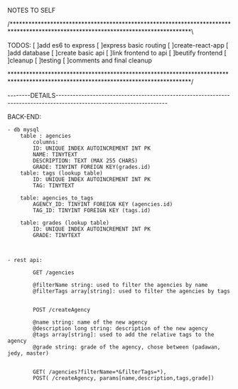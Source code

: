 NOTES TO SELF

/**********************************************************************************************************************************\

TODOS:
    [ ]add es6 to express
    [ ]express basic routing
    [ ]create-react-app
    [ ]add database
    [ ]create basic api
    [ ]link frontend to api
    [ ]beutify frontend
    [ ]cleanup
    [ ]testing
    [ ]comments and final cleanup


\**********************************************************************************************************************************/

--------DETAILS---------------------------------------------------------------------------------------------------------------------



BACK-END: 

	- db mysql
		table : agencies
			columns: 
			ID: UNIQUE INDEX AUTOINCREMENT INT PK
			NAME: TINYTEXT
			DESCRIPTION: TEXT (MAX 255 CHARS)
			GRADE: TINYINT FOREIGN KEY(grades.id)
		table: tags (lookup table)
			ID: UNIQUE INDEX AUTOINCREMENT INT PK
			TAG: TINYTEXT
		
		table: agencies_to_tags
			AGENCY_ID: TINYINT FOREIGN KEY (agencies.id)
			TAG_ID: TINYINT FOREIGN KEY (tags.id)
		
		table: grades (lookup table)
			ID: UNIQUE INDEX AUTOINCREMENT INT PK
			GRADE: TINYTEXT


		
	- rest api: 
		
			GET /agencies

			@filterName string: used to filter the agencies by name
			@filterTags array[string]: used to filter the agencies by tags


			POST /createAgency

			@name string: name of the new agency
			@description long string: description of the new agency
			@tags array[string]: used to add the relative tags to the agency
			@grade string: grade of the agency, chose between (padawan, jedy, master)
			

			GET( /agencies?filterName=*&filterTags=*),
			POST( /createAgency, params[name,description,tags,grade])
 

	
			
